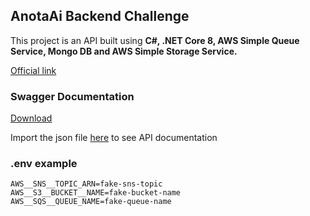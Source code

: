 ## AnotaAi Backend Challenge

This project is an API built using **C#, .NET Core 8, AWS Simple Queue Service, Mongo DB and AWS Simple Storage Service.**

[Official link](https://github.com/githubanotaai/new-test-backend-nodejs)

### Swagger Documentation

[Download](https://github.com/sferriss/anota-ai-backend-test/raw/main/swagger.json)

Import the json file [here](https://editor-next.swagger.io/) to see API documentation

### .env example

```dotenv
AWS__SNS__TOPIC_ARN=fake-sns-topic
AWS__S3__BUCKET__NAME=fake-bucket-name
AWS__SQS__QUEUE_NAME=fake-queue-name
```
